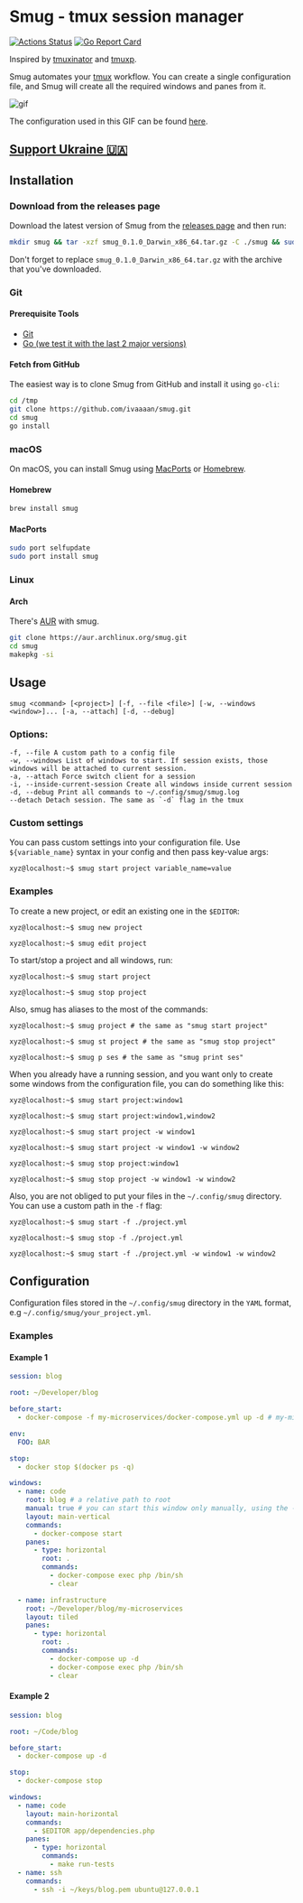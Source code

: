 # Smug - tmux session manager

[![Actions Status](https://github.com/ivaaaan/smug/workflows/Go/badge.svg)](https://github.com/ivaaaan/smug/actions)
[![Go Report Card](https://goreportcard.com/badge/github.com/ivaaaan/smug)](https://goreportcard.com/report/github.com/ivaaaan/smug)

Inspired by [tmuxinator](https://github.com/tmuxinator/tmuxinator) and [tmuxp](https://github.com/tmux-python/tmuxp).

Smug automates your [tmux](https://github.com/tmux/tmux) workflow. You can create a single configuration file, and Smug will create all the required windows and panes from it.

![gif](https://raw.githubusercontent.com/ivaaaan/gifs/master/smug.gif)

The configuration used in this GIF can be found [here](#example-2).

## [Support Ukraine 🇺🇦](https://github.com/ivaaaan/smug/issues/101)

## Installation

### Download from the releases page

Download the latest version of Smug from the [releases page](https://github.com/ivaaaan/smug/releases) and then run:

```bash
mkdir smug && tar -xzf smug_0.1.0_Darwin_x86_64.tar.gz -C ./smug && sudo mv smug/smug /usr/local/bin && rm -rf smug
```

Don't forget to replace `smug_0.1.0_Darwin_x86_64.tar.gz` with the archive that you've downloaded.

### Git

#### Prerequisite Tools

- [Git](https://git-scm.com/)
- [Go (we test it with the last 2 major versions)](https://golang.org/dl/)

#### Fetch from GitHub

The easiest way is to clone Smug from GitHub and install it using `go-cli`:

```bash
cd /tmp
git clone https://github.com/ivaaaan/smug.git
cd smug
go install
```

### macOS

On macOS, you can install Smug using [MacPorts](https://www.macports.org) or [Homebrew](https://brew.sh).

#### Homebrew

```bash
brew install smug
```

#### MacPorts

```bash
sudo port selfupdate
sudo port install smug
```

### Linux

#### Arch

There's [AUR](https://aur.archlinux.org/packages/smug) with smug.

```bash
git clone https://aur.archlinux.org/smug.git
cd smug
makepkg -si
```

## Usage

```
smug <command> [<project>] [-f, --file <file>] [-w, --windows <window>]... [-a, --attach] [-d, --debug]
```

### Options:

```
-f, --file A custom path to a config file
-w, --windows List of windows to start. If session exists, those windows will be attached to current session.
-a, --attach Force switch client for a session
-i, --inside-current-session Create all windows inside current session
-d, --debug Print all commands to ~/.config/smug/smug.log
--detach Detach session. The same as `-d` flag in the tmux
```

### Custom settings

You can pass custom settings into your configuration file. Use `${variable_name}` syntax in your config and then pass key-value args:

```console
xyz@localhost:~$ smug start project variable_name=value
```

### Examples

To create a new project, or edit an existing one in the `$EDITOR`:

```console
xyz@localhost:~$ smug new project

xyz@localhost:~$ smug edit project
```

To start/stop a project and all windows, run:

```console
xyz@localhost:~$ smug start project

xyz@localhost:~$ smug stop project
```

Also, smug has aliases to the most of the commands:

```console
xyz@localhost:~$ smug project # the same as "smug start project"

xyz@localhost:~$ smug st project # the same as "smug stop project"

xyz@localhost:~$ smug p ses # the same as "smug print ses"
```

When you already have a running session, and you want only to create some windows from the configuration file, you can do something like this:

```console
xyz@localhost:~$ smug start project:window1

xyz@localhost:~$ smug start project:window1,window2

xyz@localhost:~$ smug start project -w window1

xyz@localhost:~$ smug start project -w window1 -w window2

xyz@localhost:~$ smug stop project:window1

xyz@localhost:~$ smug stop project -w window1 -w window2
```

Also, you are not obliged to put your files in the `~/.config/smug` directory. You can use a custom path in the `-f` flag:

```console
xyz@localhost:~$ smug start -f ./project.yml

xyz@localhost:~$ smug stop -f ./project.yml

xyz@localhost:~$ smug start -f ./project.yml -w window1 -w window2
```

## Configuration

Configuration files stored in the `~/.config/smug` directory in the `YAML` format, e.g `~/.config/smug/your_project.yml`.

### Examples

#### Example 1

```yaml
session: blog

root: ~/Developer/blog

before_start:
  - docker-compose -f my-microservices/docker-compose.yml up -d # my-microservices/docker-compose.yml is a relative to `root`

env:
  FOO: BAR

stop:
  - docker stop $(docker ps -q)

windows:
  - name: code
    root: blog # a relative path to root
    manual: true # you can start this window only manually, using the -w arg
    layout: main-vertical
    commands:
      - docker-compose start
    panes:
      - type: horizontal
        root: .
        commands:
          - docker-compose exec php /bin/sh
          - clear

  - name: infrastructure
    root: ~/Developer/blog/my-microservices
    layout: tiled
    panes:
      - type: horizontal
        root: .
        commands:
          - docker-compose up -d
          - docker-compose exec php /bin/sh
          - clear
```

#### Example 2

```yaml
session: blog

root: ~/Code/blog

before_start:
  - docker-compose up -d

stop:
  - docker-compose stop

windows:
  - name: code
    layout: main-horizontal
    commands:
      - $EDITOR app/dependencies.php
    panes:
      - type: horizontal
        commands:
          - make run-tests
  - name: ssh
    commands:
      - ssh -i ~/keys/blog.pem ubuntu@127.0.0.1
```

